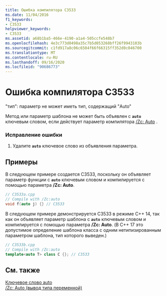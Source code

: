 ```yaml
---
title: Ошибка компилятора C3533
ms.date: 11/04/2016
f1_keywords:
- C3533
helpviewer_keywords:
- C3533
ms.assetid: a68b1ba5-466e-4190-a1a4-505ccfe548b7
ms.openlocfilehash: 4e3c773d0498a35c7b5d053268bff26f9943103b
ms.sourcegitcommit: c1fd917a8c06c6504f66f66315ff352d0c046700
ms.translationtype: MT
ms.contentlocale: ru-RU
ms.lasthandoff: 09/16/2020
ms.locfileid: "90686773"
---
```

# <a name="compiler-error-c3533"></a>Ошибка компилятора C3533

"тип": параметр не может иметь тип, содержащий "Auto"

Метод или параметр шаблона не может быть объявлен с **`auto`** ключевым словом, если действует параметр компилятора [/Zc: Auto](../../build/reference/zc-auto-deduce-variable-type.md) .

### <a name="to-correct-this-error"></a>Исправление ошибки

1. Удалите **`auto`** ключевое слово из объявления параметра.

## <a name="examples"></a>Примеры

В следующем примере создается C3533, поскольку он объявляет параметр функции с **`auto`** ключевым словом и компилируется с помощью параметра **/Zc: Auto**.

```cpp
// C3533a.cpp
// Compile with /Zc:auto
void f(auto j) {} // C3533
```

В следующем примере демонстрируется C3533 в режиме C++ 14, так как он объявляет параметр шаблона с **`auto`** ключевым словом и компилируется с помощью параметра **/Zc: Auto**. (В C++ 17 это допустимое определение шаблона класса с одним нетипизированным параметром шаблона, тип которого выведен.)

```cpp
// C3533b.cpp
// Compile with /Zc:auto
template<auto T> class C {}; // C3533
```

## <a name="see-also"></a>См. также

[Ключевое слово auto](../../cpp/auto-keyword.md)<br/>
[/Zc: Auto (вывод типа переменной)](../../build/reference/zc-auto-deduce-variable-type.md)
